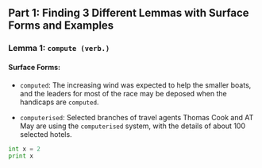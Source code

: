 ## Part 1: Finding 3 Different Lemmas with Surface Forms and Examples 


### Lemma 1: `compute (verb.)`
#### Surface Forms:

- `computed`: The increasing wind was expected to help the smaller boats, and the leaders for most of the race may be deposed when the handicaps are `computed`.

- `computerised`: Selected branches of travel agents Thomas Cook and AT May are using the `computerised` system, with the details of about 100 selected hotels.

```python
int x = 2
print x 

```
